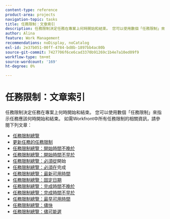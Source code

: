 ```yaml
---
content-type: reference
product-area: projects
navigation-topic: tasks
title: 任務限制：文章索引
description: 任務限制決定任務在專案上何時開始和結束。 您可以使用數個「任務限制」來指示任務應該何時開始和結束。 如需Workfront中所有任務限制的相關資訊，請參閱下列文章。
author: Alina
feature: Work Management
recommendations: noDisplay, noCatalog
exl-id: 2e37b051-00ff-4784-bd8b-1897bb4ac80b
source-git-commit: 7427706f6ce6cad3370b91269c1b4e7a10ed09f9
workflow-type: tm+mt
source-wordcount: '169'
ht-degree: 0%

---
```


# 任務限制：文章索引

<!-- Audited: 1/2024 -->

任務限制決定任務在專案上何時開始和結束。 您可以使用數個「任務限制」來指示任務應該何時開始和結束。 如需Workfront中所有任務限制的相關資訊，請參閱下列文章：

* [任務限制總覽](../../../manage-work/tasks/task-constraints/task-constraint-overview.md)
* [更新任務的任務限制](../../../manage-work/tasks/task-constraints/update-task-constraint-of-task.md)
* [任務限制總覽：開始時間不晚於](../../../manage-work/tasks/task-constraints/start-no-later-than.md)
* [任務限制總覽：開始時間不早於](../../../manage-work/tasks/task-constraints/start-no-earlier-than.md)
* [任務限制總覽：必須從](../../../manage-work/tasks/task-constraints/must-start-on.md)開始
* [任務限制總覽：必須在](../../../manage-work/tasks/task-constraints/must-finish-on.md)完成
* [任務限制總覽：最新可用時間](../../../manage-work/tasks/task-constraints/latest-available-time.md)
* [任務限制總覽：固定日期](../../../manage-work/tasks/task-constraints/fixed-dates.md)
* [任務限制總覽：完成時間不晚於](../../../manage-work/tasks/task-constraints/finish-no-later-than.md)
* [任務限制總覽：完成時間不早於](../../../manage-work/tasks/task-constraints/finish-no-earlier-than.md)
* [任務限制總覽：最早可用時間](../../../manage-work/tasks/task-constraints/earliest-available-time.md)
* [任務限制總覽：儘快](../../../manage-work/tasks/task-constraints/as-soon-as-possible.md)
* [任務限制總覽：儘可能遲](../../../manage-work/tasks/task-constraints/as-late-as-possible.md)
